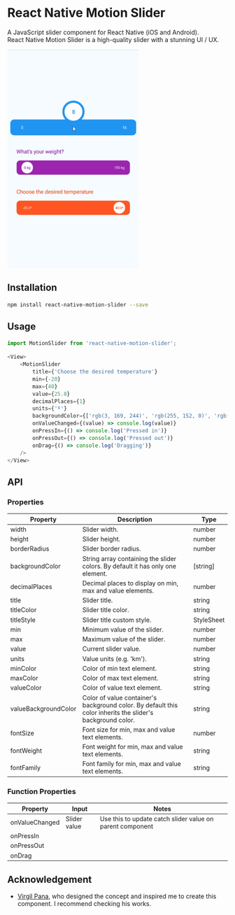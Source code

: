 # React Native Motion Slider

A JavaScript slider component for React Native (iOS and Android).  
React Native Motion Slider is a high-quality slider with a stunning UI / UX.

![Alt Text](./demo.gif)
  
## Installation

```bash
npm install react-native-motion-slider --save
```


## Usage

```javascript
import MotionSlider from 'react-native-motion-slider';
```

```javascript
<View>
    <MotionSlider
    	title={'Choose the desired temperature'} 
        min={-20} 
        max={40}
        value={25.8} 
        decimalPlaces={1}
        units={'º'}
        backgroundColor={['rgb(3, 169, 244)', 'rgb(255, 152, 0)', 'rgb(255, 87, 34)']}
        onValueChanged={(value) => console.log(value)}
        onPressIn={() => console.log('Pressed in')}
        onPressOut={() => console.log('Pressed out')}
        onDrag={() => console.log('Dragging')}
    />
</View>
```

## API
### Properties

| **Property**          | **Description**                                                  | **Type** |
|-----------------------|------------------------------------------------------------------|----------|
| width                 | Slider width.                                                    | number   | 
| height                | Slider height.                                                   | number   |
| borderRadius          | Slider border radius. | number |
| backgroundColor       | String array containing the slider colors. By default it has only one element. | [string] |
| decimalPlaces         | Decimal places to display on min, max and value elements. | number |
| title                 | Slider title. | string |
| titleColor            | Slider title color. | string |
| titleStyle            | Slider title custom style. | StyleSheet |
| min                   | Minimum value of the slider. | number |
| max                   | Maximum value of the slider. | number |
| value                 | Current slider value. | number |
| units                 | Value units (e.g. 'km'). | string |
| minColor              | Color of min text element. | string |
| maxColor              | Color of max text element. | string |
| valueColor            | Color of value text element. | string |
| valueBackgroundColor  | Color of value container's background color. By default this color inherits the slider's background color. | string |
| fontSize              | Font size for min, max and value text elements. | number |
| fontWeight            | Font weight for min, max and value text elements. | string |
| fontFamily            | Font family for min, max and value text elements. | string | 

### Function Properties

| **Property**          | **Input**    | Notes                                                     |
|-----------------------|--------------|-----------------------------------------------------------|
| onValueChanged        | Slider value | Use this to update catch slider value on parent component |
| onPressIn             |              |                                                           |
| onPressOut            |              |                                                           |
| onDrag                |              |                                                           |

## Acknowledgement

*  [Virgil Pana](https://dribbble.com/shots/3868232-ios-Fluid-Slider-ui-ux), who designed the concept and inspired me to create this component. I recommend checking his works.  
  
